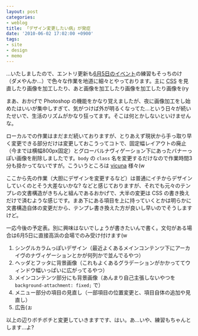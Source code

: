```yaml
---
layout: post
categories:
- weblog
title: 「デザイン変更したい病」が発症
date: '2010-06-02 17:02:00 +0900'
tags:
- site
- design
- memo
---
```

…いたしましたので、エントリ更新も[6月5日のイベント](/info/20100605/ "ぷらっとHome高浜 Night Jazz Live")の練習もそっちのけ（ダメやんか…）で色々な作業を地道に細々とやっております。主に <abbr title="Cascading Style Sheets">CSS</abbr> を見直したり画像を加工したり、あと画像を加工したり画像を加工したり画像を(ry

まあ、おかげで Photoshop の機能をかなり覚えましたが、夜に画像加工をし始めたはいいが集中しすぎて、気がつけば外が明るくなってた…という日々が続いたせいで、生活のリズムがかなり狂ってます。そこは何とかしないといけませんな。

ローカルでの作業はまだまだ続いておりますが、とりあえず現状から手っ取り早く変更できる部分だけは変更しておこうってコトで、固定幅レイアウトの廃止（今までは横幅800px固定）とグローバルナヴィゲーション下にあったバナーっぽい画像を削除しましたです。`body` の `class` 名を変更するだけなので作業時間3分も掛かってないですが。こういうところは [vicuna][1] 様々(w

ここから先の作業（大胆にデザインを変更するなど）は普通にイチからデザインしていくのとそう大差ないかな? などと感じておりますが、それでも元々のテンプレの文書構造がきちんと組んであるおかげで、大半の変更は CSS の書き換えだけで済むような感じです。まあ下にある項目を上に持っていくとかは明らかに文書構造自体の変更だから、テンプレ書き換えた方が良いし早いのでそうしますけど。

一応今後の予定表。別に興味はないでしょうが書きたいんで書く。文句がある場合は6月5日に直接高浜の会場でのみ受け付けます(w

1.  シングルカラムっぽいデザイン（最近よくあるメインコンテンツ下にアーカイヴのナヴィゲーションとかが何列かで並んでるやつ）
2.  ヘッダとフッタに背景画像（これもよくあるグラデーションがかかっててウィンドウ幅いっぱいに広がってるやつ）
3.  メインコンテンツ部分にも背景画像（あんまり自己主張しないやつを `background-attachment: fixed;` で）
4.  メニュー部分の項目の見直し（一部項目の位置変更と、項目自体の追加や見直し）
5.  広告(ぉ

以上の辺りボチボチと変更していきますです、はい。あ…いや、練習もちゃんとします…よ?



[1]: http://vicuna.jp/ "Vicuna CMS - 各種 CMS 対応の汎用テンプレート"

